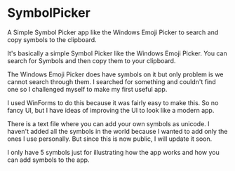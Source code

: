 # SymbolPicker
A Simple Symbol Picker app like the Windows Emoji Picker to search and copy symbols to the clipboard.

It's basically a simple Symbol Picker like the Windows Emoji Picker. You can search for Symbols and then copy them to your clipboard.

The Windows Emoji Picker does have symbols on it but only problem is we cannot search through them. I searched for something and couldn't find one so I challenged myself to make my first useful app.

I used WinForms to do this because it was fairly easy to make this. So no fancy UI, but I have ideas of improving the UI to look like a modern app.

There is a text file where you can add your own symbols as unicode. I haven't added all the symbols in the world because I wanted to add only the ones I use personally. But since this is now public, I will update it soon.

I only have 5 symbols just for illustrating how the app works and how you can add symbols to the app.

